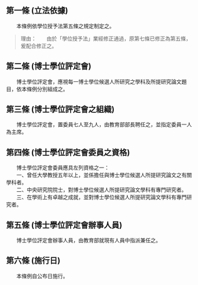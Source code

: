 第一條 (立法依據)
-----------------
　　本條例依學位授予法第五條之規定制定之。  
> 理由：　　由於「學位授予法」業經修正通過，原第七條已修正為第五條，爰配合修正之。



第二條 (博士學位評定會)
-----------------------
　　博士學位評定會，應視每一博士學位候選人所研究之學科及所提研究論文題目，依本條例分別組成之。  


第三條 (博士學位評定會之組織)
-----------------------------
　　博士學位評定會，置委員七人至九人，由教育部部長聘任之，並指定委員一人為主席。  


第四條 (博士學位評定會委員之資格)
---------------------------------
　　博士學位評定會委員應具左列資格之一：  
　　一、曾任大學教授五年以上，並係擔任與博士學位候選人所提研究論文之有關學科者。  
　　二、中央研究院院士，對博士學位候選人所提研究論文學科有專門研究者。  
　　三、在學術上有卓越之成就，並對博士學位候選人所提研究論文學科有專門研究者。  


第五條 (博士學位評定會辦事人員)
-------------------------------
　　博士學位評定會辦事人員，由教育部就現有人員中指派兼任之。  


第六條 (施行日)
---------------
　　本條例自公布日施行。